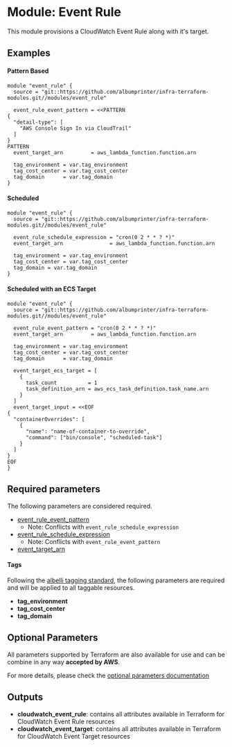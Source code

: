 # Module: Event Rule

This module provisions a CloudWatch Event Rule along with it's target.

## Examples 

#### Pattern Based
```
module "event_rule" {
  source = "git::https://github.com/albumprinter/infra-terraform-modules.git//modules/event_rule"

  event_rule_event_pattern = <<PATTERN
{
  "detail-type": [
    "AWS Console Sign In via CloudTrail"
  ]
}
PATTERN
  event_target_arn         = aws_lambda_function.function.arn

  tag_environment = var.tag_environment
  tag_cost_center = var.tag_cost_center
  tag_domain      = var.tag_domain
}
```

#### Scheduled
```
module "event_rule" {
  source = "git::https://github.com/albumprinter/infra-terraform-modules.git//modules/event_rule"

  event_rule_schedule_expression = "cron(0 2 * * ? *)"
  event_target_arn               = aws_lambda_function.function.arn

  tag_environment = var.tag_environment
  tag_cost_center = var.tag_cost_center
  tag_domain = var.tag_domain
}
```

#### Scheduled with an ECS Target
```
module "event_rule" {
  source = "git::https://github.com/albumprinter/infra-terraform-modules.git//modules/event_rule"

  event_rule_event_pattern = "cron(0 2 * * ? *)"
  event_target_arn         = aws_lambda_function.function.arn

  tag_environment = var.tag_environment
  tag_cost_center = var.tag_cost_center
  tag_domain      = var.tag_domain

  event_target_ecs_target = [
    {
      task_count          = 1
      task_definition_arn = aws_ecs_task_definition.task_name.arn
    }
  ]
  event_target_input = <<EOF
{
  "containerOverrides": [
    {
      "name": "name-of-container-to-override",
      "command": ["bin/console", "scheduled-task"]
    }
  ]
}
EOF
}
```

## Required parameters

The following parameters are considered required.

* [event_rule_event_pattern](https://www.terraform.io/docs/providers/aws/r/cloudwatch_event_rule.html#event_pattern)
  * Note: Conflicts with `event_rule_schedule_expression`
* [event_rule_schedule_expression](https://www.terraform.io/docs/providers/aws/r/cloudwatch_event_rule.html#schedule_expression)
  * Note: Conflicts with `event_rule_event_pattern`
* [event_target_arn](https://www.terraform.io/docs/providers/aws/r/cloudwatch_event_target.html#arn)

#### Tags
Following the [albelli tagging standard](https://wiki.albelli.net/wiki/Albelli_AWS_Tagging_standards), the following parameters are required and will be applied to all taggable resources.

* **tag_environment**
* **tag_cost_center**
* **tag_domain**

## Optional Parameters

All parameters supported by Terraform are also available for use and can be combine in any way **accepted by AWS**.

For more details, please check the [optional parameters documentation](docs/optional_parameters.md)

## Outputs

* **cloudwatch_event_rule**: contains all attributes available in Terraform for CloudWatch Event Rule resources
* **cloudwatch_event_target**: contains all attributes available in Terraform for CloudWatch Event Target resources
